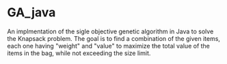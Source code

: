 # GA_java
An implmentation of the sigle objective genetic algorithm in Java to solve the Knapsack problem.
The goal is to find a combination of the given items, each one having "weight" and "value" to maximize the total value of the items in the bag,
while not exceeding the size limit.
